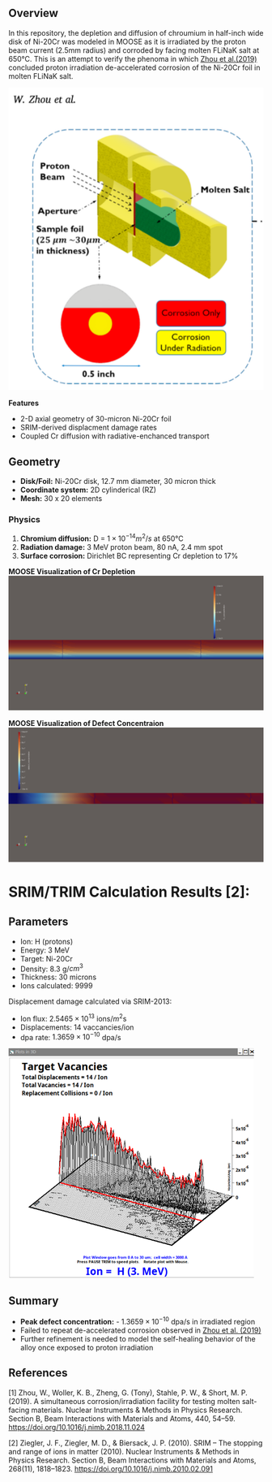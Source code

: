 ## Overview 

In this repository, the depletion and diffusion of chroumium in half-inch wide disk of Ni-20Cr was modeled in MOOSE as it is irradiated by the proton beam current (2.5mm radius) and corroded by facing molten FLiNaK salt at 650°C. This is an attempt to verify the phenoma in which [Zhou et al.(2019)](https://doi.org/10.1016/j.nimb.2018.11.024) concluded proton irradiation de-accelerated corrosion of the Ni-20Cr foil in molten FLiNaK salt. 

![MIT Facility](ZhouDiagramExperimentalMiT.png)

**Features** 
- 2-D axial geometry of 30-micron Ni-20Cr foil 
- SRIM-derived displacment damage rates 
- Coupled Cr diffusion with radiative-enchanced transport 

## Geometry 
- **Disk/Foil:** Ni-20Cr disk, 12.7 mm diameter, 30 micron thick 
- **Coordinate system:** 2D cylinderical (RZ) 
- **Mesh:** 30 x 20 elements 

### Physics 
1. **Chromium diffusion:** D = $1 \times 10^{-14} m^{2}/s$ at 650°C 
2. **Radiation damage:** 3 MeV proton beam, 80 nA, 2.4 mm spot 
3. **Surface corrosion:** Dirichlet BC representing Cr depletion to 17%

**MOOSE Visualization of Cr Depletion**
![Cr depletion](MOOSE_visualization/Cr_depletion.png)


**MOOSE Visualization of Defect Concentraion** 
![Radiation damage](MOOSE_visualization/defect_concentration.png)

# SRIM/TRIM Calculation Results [2]:

## Parameters
- Ion: H (protons)
- Energy: 3 MeV
- Target: Ni-20Cr
- Density: 8.3 g/$cm^{3}$
- Thickness: 30 microns 
- Ions calculated: 9999

Displacement damage calculated via SRIM-2013:

- Ion flux: $2.5465 \times 10^{13}$ ions/$m^{2}$s 
- Displacements: 14 vaccancies/ion 
- dpa rate: $1.3659 \times 10^{-10}$ dpa/s

![TargetVacancies](SRIM_data/TargetVacancies.png)

## Summary 

- **Peak defect concentration:** - $1.3659 \times 10^{-10}$ dpa/s in irradiated region 
- Failed to repeat de-accelerated corrosion observed in [Zhou et al. (2019)](https://doi.org/10.1016/j.nimb.2018.11.024)
- Further refinement is needed to model the self-healing behavior of the alloy once exposed to proton irradiation 

## References
[1] Zhou, W., Woller, K. B., Zheng, G. (Tony), Stahle, P. W., & Short, M. P. (2019). A simultaneous corrosion/irradiation facility for testing molten salt-facing materials. Nuclear Instruments & Methods in Physics Research. Section B, Beam Interactions with Materials and Atoms, 440, 54–59. https://doi.org/10.1016/j.nimb.2018.11.024

[2] Ziegler, J. F., Ziegler, M. D., & Biersack, J. P. (2010). SRIM – The stopping and range of ions in matter (2010). Nuclear Instruments & Methods in Physics Research. Section B, Beam Interactions with Materials and Atoms, 268(11), 1818–1823. https://doi.org/10.1016/j.nimb.2010.02.091

